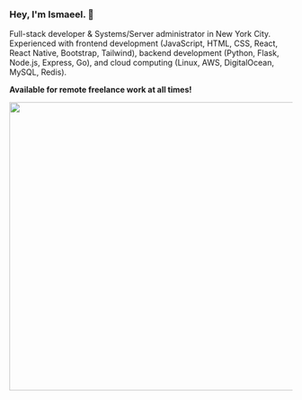 ### Hey, I'm Ismaeel. 👋

Full-stack developer & Systems/Server administrator in New York City. Experienced with frontend development (JavaScript, HTML, CSS, React, React Native, Bootstrap, Tailwind), backend development (Python, Flask, Node.js, Express, Go), and cloud computing (Linux, AWS, DigitalOcean, MySQL, Redis).

**Available for remote freelance work at all times!**

<div>
<a href="https://github.com/anuraghazra/github-readme-stats">
    <img align="center" width="512" src="https://github-readme-stats.vercel.app/api?username=IsmaeelAkram&show_icons=true&theme=light&count_private=true" />
</a>
</div>

